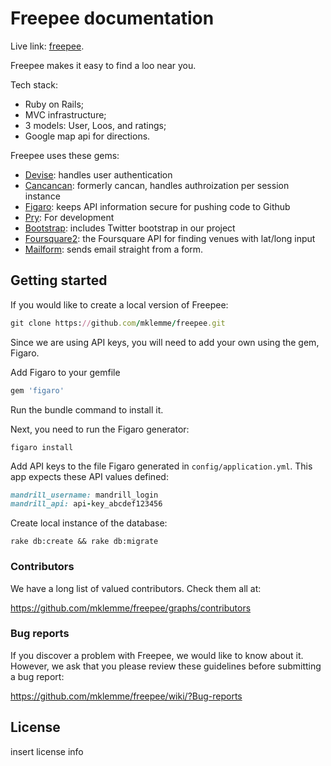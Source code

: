 # Freepee documentation

Live link: [freepee](http://freepee.club/).

Freepee makes it easy to find a loo near you. 

Tech stack:

* Ruby on Rails;
* MVC infrastructure;
* 3 models: User, Loos, and ratings;
* Google map api for directions.

Freepee uses these gems:
* [Devise](https://github.com/plataformatec/devise): handles user authentication
* [Cancancan](https://github.com/CanCanCommunity/cancancan): formerly cancan, handles authroization per session instance
* [Figaro](https://github.com/laserlemon/figaro): keeps API information secure for pushing code to Github
* [Pry](https://github.com/rweng/pry-rails): For development
* [Bootstrap](https://github.com/seyhunak/twitter-bootstrap-rails): includes Twitter bootstrap in our project
* [Foursquare2](https://github.com/mattmueller/foursquare2): the Foursquare API for finding venues with lat/long input
* [Mailform](https://github.com/plataformatec/mail_form): sends email straight from a form. 

## Getting started

If you would like to create a local version of Freepee:

```ruby
git clone https://github.com/mklemme/freepee.git
```

Since we are using API keys, you will need to add your own using the gem, Figaro.

Add Figaro to your gemfile

```ruby
gem 'figaro'
```

Run the bundle command to install it.

Next, you need to run the Figaro generator:

```console
figaro install
```

Add API keys to the file Figaro generated in `config/application.yml`. This app expects these API values defined:

```ruby
mandrill_username: mandrill_login
mandrill_api: api-key_abcdef123456
```

Create local instance of the database:

```console
rake db:create && rake db:migrate
```



### Contributors

We have a long list of valued contributors. Check them all at:

https://github.com/mklemme/freepee/graphs/contributors


### Bug reports

If you discover a problem with Freepee, we would like to know about it. However, we ask that you please review these guidelines before submitting a bug report:

https://github.com/mklemme/freepee/wiki/?Bug-reports

## License

insert license info

